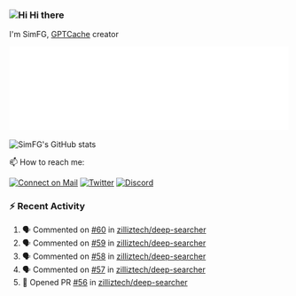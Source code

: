 ### <img src='https://qpluspicture.oss-cn-beijing.aliyuncs.com/6LjjQA/Hi.gif' alt='Hi' width="24"/> Hi there

I'm SimFG, [GPTCache](https://github.com/zilliztech/GPTCache) creator

![Metrics 👋](/metrics.plugin.followup.user.svg)

![SimFG's GitHub stats](https://github-readme-stats.vercel.app/api?username=SimFG&show_icons=true&theme=radical&count_private=true)

📫 How to reach me:

[![Connect on Mail](https://img.shields.io/badge/Ask%20me-anything-1abc9c.svg)](mailto:1142838399@qq.com)
[![Twitter](https://img.shields.io/twitter/follow/FogSim?style=social)](https://twitter.com/FogSim)
[![Discord](https://img.shields.io/discord/1092648432495251507?label=Discord&logo=discord)](https://discord.gg/Q8C6WEjSWV)

### :zap: Recent Activity

<!--START_SECTION:activity-->
1. 🗣 Commented on [#60](https://github.com/zilliztech/deep-searcher/issues/60) in [zilliztech/deep-searcher](https://github.com/zilliztech/deep-searcher)
2. 🗣 Commented on [#59](https://github.com/zilliztech/deep-searcher/issues/59) in [zilliztech/deep-searcher](https://github.com/zilliztech/deep-searcher)
3. 🗣 Commented on [#58](https://github.com/zilliztech/deep-searcher/issues/58) in [zilliztech/deep-searcher](https://github.com/zilliztech/deep-searcher)
4. 🗣 Commented on [#57](https://github.com/zilliztech/deep-searcher/issues/57) in [zilliztech/deep-searcher](https://github.com/zilliztech/deep-searcher)
5. 💪 Opened PR [#56](https://github.com/zilliztech/deep-searcher/pull/56) in [zilliztech/deep-searcher](https://github.com/zilliztech/deep-searcher)
<!--END_SECTION:activity-->

